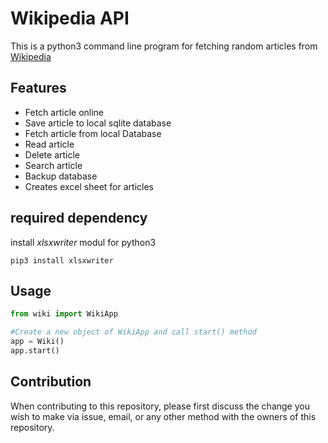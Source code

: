 # Wikipedia API

This is a python3 command line program for fetching random articles from [Wikipedia](https://wikipedia.com)

## Features
    
- Fetch article online
- Save article to local sqlite database
- Fetch article from local Database
- Read article
- Delete article
- Search article
- Backup database
- Creates excel sheet for articles


## required dependency

install *xlsxwriter* modul for python3

```
pip3 install xlsxwriter
```

## Usage

```python
from wiki import WikiApp

#Create a new object of WikiApp and call start() method
app = Wiki()
app.start()
```

## Contribution

When contributing to this repository, please first discuss the change you wish to make via issue, email, or any other method with the owners of this repository.

